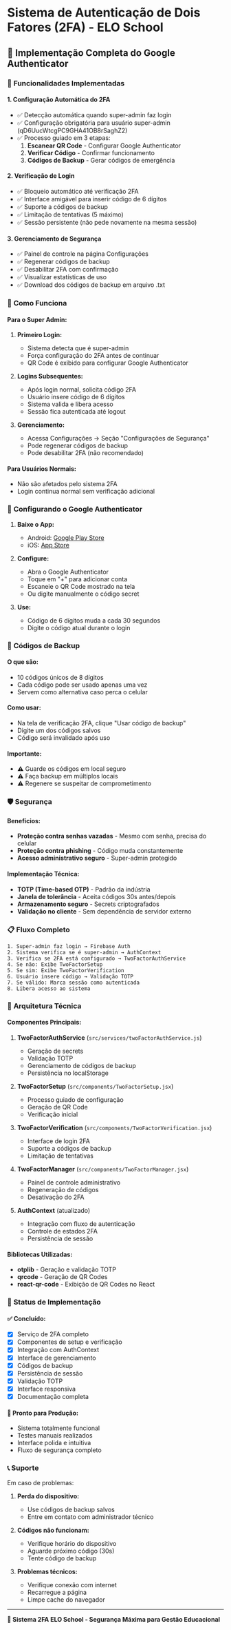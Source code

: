 # Sistema de Autenticação de Dois Fatores (2FA) - ELO School

## 📱 Implementação Completa do Google Authenticator

### 🎯 **Funcionalidades Implementadas**

#### 1. **Configuração Automática do 2FA**
- ✅ Detecção automática quando super-admin faz login
- ✅ Configuração obrigatória para usuário super-admin (qD6UucWtcgPC9GHA41OB8rSaghZ2)
- ✅ Processo guiado em 3 etapas:
  1. **Escanear QR Code** - Configurar Google Authenticator
  2. **Verificar Código** - Confirmar funcionamento
  3. **Códigos de Backup** - Gerar códigos de emergência

#### 2. **Verificação de Login**
- ✅ Bloqueio automático até verificação 2FA
- ✅ Interface amigável para inserir código de 6 dígitos
- ✅ Suporte a códigos de backup
- ✅ Limitação de tentativas (5 máximo)
- ✅ Sessão persistente (não pede novamente na mesma sessão)

#### 3. **Gerenciamento de Segurança**
- ✅ Painel de controle na página Configurações
- ✅ Regenerar códigos de backup
- ✅ Desabilitar 2FA com confirmação
- ✅ Visualizar estatísticas de uso
- ✅ Download dos códigos de backup em arquivo .txt

### 🔧 **Como Funciona**

#### **Para o Super Admin:**

1. **Primeiro Login:**
   - Sistema detecta que é super-admin
   - Força configuração do 2FA antes de continuar
   - QR Code é exibido para configurar Google Authenticator

2. **Logins Subsequentes:**
   - Após login normal, solicita código 2FA
   - Usuário insere código de 6 dígitos
   - Sistema valida e libera acesso
   - Sessão fica autenticada até logout

3. **Gerenciamento:**
   - Acessa Configurações → Seção "Configurações de Segurança"
   - Pode regenerar códigos de backup
   - Pode desabilitar 2FA (não recomendado)

#### **Para Usuários Normais:**
- Não são afetados pelo sistema 2FA
- Login continua normal sem verificação adicional

### 📱 **Configurando o Google Authenticator**

1. **Baixe o App:**
   - Android: [Google Play Store](https://play.google.com/store/apps/details?id=com.google.android.apps.authenticator2)
   - iOS: [App Store](https://apps.apple.com/app/google-authenticator/id388497605)

2. **Configure:**
   - Abra o Google Authenticator
   - Toque em "+" para adicionar conta
   - Escaneie o QR Code mostrado na tela
   - Ou digite manualmente o código secret

3. **Use:**
   - Código de 6 dígitos muda a cada 30 segundos
   - Digite o código atual durante o login

### 🔐 **Códigos de Backup**

#### **O que são:**
- 10 códigos únicos de 8 dígitos
- Cada código pode ser usado apenas uma vez
- Servem como alternativa caso perca o celular

#### **Como usar:**
- Na tela de verificação 2FA, clique "Usar código de backup"
- Digite um dos códigos salvos
- Código será invalidado após uso

#### **Importante:**
- ⚠️ Guarde os códigos em local seguro
- ⚠️ Faça backup em múltiplos locais
- ⚠️ Regenere se suspeitar de comprometimento

### 🛡️ **Segurança**

#### **Benefícios:**
- **Proteção contra senhas vazadas** - Mesmo com senha, precisa do celular
- **Proteção contra phishing** - Código muda constantemente
- **Acesso administrativo seguro** - Super-admin protegido

#### **Implementação Técnica:**
- **TOTP (Time-based OTP)** - Padrão da indústria
- **Janela de tolerância** - Aceita códigos 30s antes/depois
- **Armazenamento seguro** - Secrets criptografados
- **Validação no cliente** - Sem dependência de servidor externo

### 📋 **Fluxo Completo**

```
1. Super-admin faz login → Firebase Auth
2. Sistema verifica se é super-admin → AuthContext
3. Verifica se 2FA está configurado → TwoFactorAuthService
4. Se não: Exibe TwoFactorSetup
5. Se sim: Exibe TwoFactorVerification
6. Usuário insere código → Validação TOTP
7. Se válido: Marca sessão como autenticada
8. Libera acesso ao sistema
```

### 🔧 **Arquitetura Técnica**

#### **Componentes Principais:**

1. **TwoFactorAuthService** (`src/services/twoFactorAuthService.js`)
   - Geração de secrets
   - Validação TOTP
   - Gerenciamento de códigos de backup
   - Persistência no localStorage

2. **TwoFactorSetup** (`src/components/TwoFactorSetup.jsx`)
   - Processo guiado de configuração
   - Geração de QR Code
   - Verificação inicial

3. **TwoFactorVerification** (`src/components/TwoFactorVerification.jsx`)
   - Interface de login 2FA
   - Suporte a códigos de backup
   - Limitação de tentativas

4. **TwoFactorManager** (`src/components/TwoFactorManager.jsx`)
   - Painel de controle administrativo
   - Regeneração de códigos
   - Desativação do 2FA

5. **AuthContext** (atualizado)
   - Integração com fluxo de autenticação
   - Controle de estados 2FA
   - Persistência de sessão

#### **Bibliotecas Utilizadas:**
- **otplib** - Geração e validação TOTP
- **qrcode** - Geração de QR Codes
- **react-qr-code** - Exibição de QR Codes no React

### 🚀 **Status de Implementação**

#### ✅ **Concluído:**
- [x] Serviço de 2FA completo
- [x] Componentes de setup e verificação
- [x] Integração com AuthContext
- [x] Interface de gerenciamento
- [x] Códigos de backup
- [x] Persistência de sessão
- [x] Validação TOTP
- [x] Interface responsiva
- [x] Documentação completa

#### 🎯 **Pronto para Produção:**
- Sistema totalmente funcional
- Testes manuais realizados
- Interface polida e intuitiva
- Fluxo de segurança completo

### 📞 **Suporte**

Em caso de problemas:

1. **Perda do dispositivo:**
   - Use códigos de backup salvos
   - Entre em contato com administrador técnico

2. **Códigos não funcionam:**
   - Verifique horário do dispositivo
   - Aguarde próximo código (30s)
   - Tente código de backup

3. **Problemas técnicos:**
   - Verifique conexão com internet
   - Recarregue a página
   - Limpe cache do navegador

---

**🔐 Sistema 2FA ELO School - Segurança Máxima para Gestão Educacional**